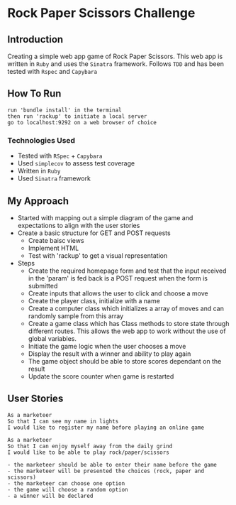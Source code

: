 # Rock Paper Scissors Challenge

## Introduction

Creating a simple web app game of Rock Paper Scissors.
This web app is written in `Ruby` and uses the `Sinatra` framework.
Follows `TDD` and has been tested with `Rspec` and `Capybara`

## How To Run

```
run 'bundle install' in the terminal
then run 'rackup' to initiate a local server
go to localhost:9292 on a web browser of choice
```

### Technologies Used

- Tested with `RSpec` + `Capybara`
- Used `simplecov` to assess test coverage
- Written in `Ruby`
- Used `Sinatra` framework

## My Approach

- Started with mapping out a simple diagram of the game and expectations to align with the user stories
- Create a basic structure for GET and POST requests
  - Create baisc views
  - Implement HTML
  - Test with 'rackup' to get a visual representation
- Steps
  - Create the required homepage form and test that the input received in the 'param' is fed back is a POST request when the form is submitted
  - Create inputs that allows the user to click and choose a move
  - Create the player class, initialize with a name
  - Create a computer class which initializes a array of moves and can randomly sample from this array
  - Create a game class which has Class methods to store state through different routes. This allows the web app to work without the use of global variables.
  - Initiate the game logic when the user chooses a move
  - Display the result with a winner and ability to play again
  - The game object should be able to store scores dependant on the result
  - Update the score counter when game is restarted

## User Stories

```
As a marketeer
So that I can see my name in lights
I would like to register my name before playing an online game
```

```
As a marketeer
So that I can enjoy myself away from the daily grind
I would like to be able to play rock/paper/scissors
```

```
- the marketeer should be able to enter their name before the game
- the marketeer will be presented the choices (rock, paper and scissors)
- the marketeer can choose one option
- the game will choose a random option
- a winner will be declared
```
